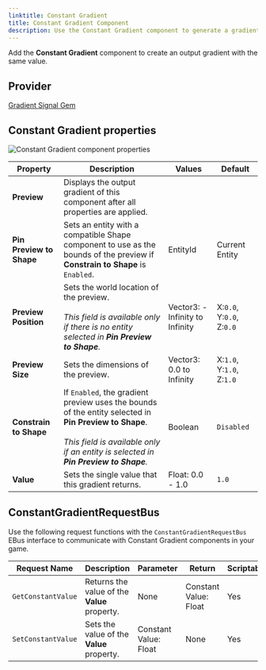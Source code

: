 ```yaml
---
linktitle: Constant Gradient
title: Constant Gradient Component
description: Use the Constant Gradient component to generate a gradient with the same value in Open 3D Engine (O3DE).
---
```


Add the **Constant Gradient** component to create an output gradient with the same value.

## Provider

[Gradient Signal Gem](/docs/user-guide/gems/reference/utility/gradient-signal)

## Constant Gradient properties

![Constant Gradient component properties](/images/user-guide/components/reference/gradients/constant-gradient-component.png)

| Property | Description | Values | Default |
|-|-|-|-|
| **Preview** | Displays the output gradient of this component after all properties are applied. | | |
| **Pin Preview to Shape** | Sets an entity with a compatible Shape component to use as the bounds of the preview if **Constrain to Shape** is `Enabled`. | EntityId | Current Entity |
| **Preview Position** | Sets the world location of the preview.<br> <br>*This field is available only if there is no entity selected in **Pin Preview to Shape**.* | Vector3: -Infinity to Infinity | X:`0.0`, Y:`0.0`, Z:`0.0` |
| **Preview Size** | Sets the dimensions of the preview. | Vector3: 0.0 to Infinity | X:`1.0`, Y:`1.0`, Z:`1.0` |
| **Constrain to Shape** | If `Enabled`, the gradient preview uses the bounds of the entity selected in **Pin Preview to Shape**.<br> <br>*This field is available only if an entity is selected in **Pin Preview to Shape**.* | Boolean | `Disabled` |
| **Value** | Sets the single value that this gradient returns. | Float: 0.0 - 1.0 | `1.0` |

## ConstantGradientRequestBus

Use the following request functions with the `ConstantGradientRequestBus` EBus interface to communicate with Constant Gradient components in your game.

| Request Name | Description | Parameter | Return | Scriptable |
|-|-|-|-|-|
| `GetConstantValue` | Returns the value of the **Value** property. | None | Constant Value: Float | Yes |
| `SetConstantValue` | Sets the value of the **Value** property. | Constant Value: Float | None | Yes |
